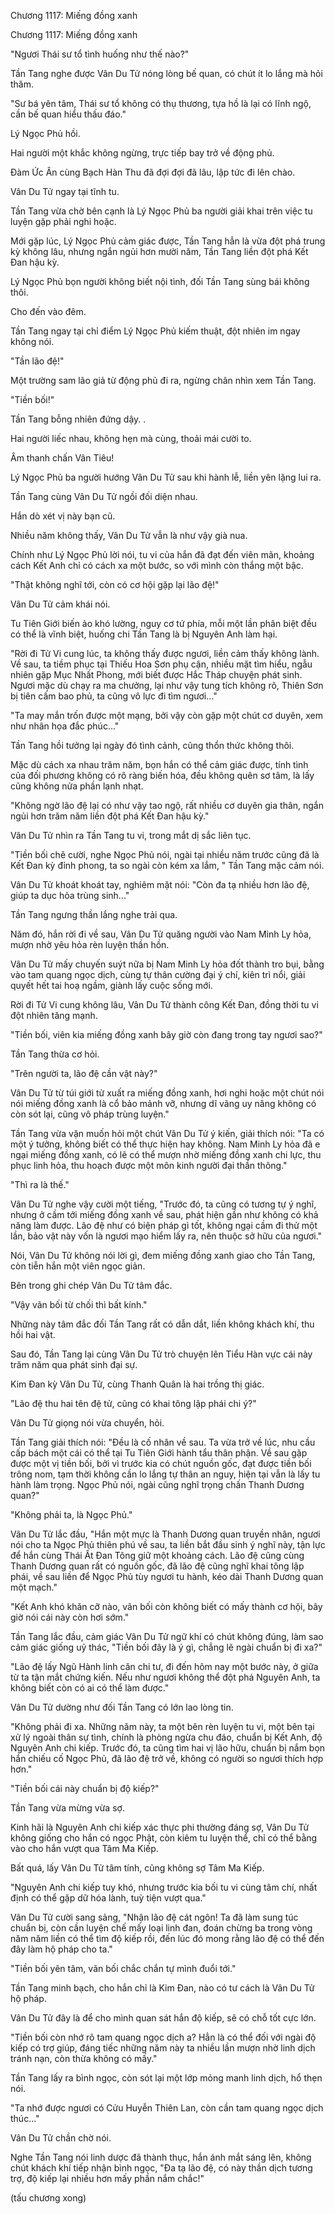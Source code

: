 




Chương 1117: Miếng đồng xanh


Chương 1117: Miếng đồng xanh

"Ngươi Thái sư tổ tình huống như thế nào?"

Tần Tang nghe được Vân Du Tử nóng lòng bế quan, có chút ít lo lắng mà hỏi thăm.

"Sư bá yên tâm, Thái sư tổ không có thụ thương, tựa hồ là lại có lĩnh ngộ, cần bế quan hiểu thấu đáo."

Lý Ngọc Phủ hồi.

Hai người một khắc không ngừng, trực tiếp bay trở về động phủ.

Đàm Ức Ân cùng Bạch Hàn Thu đã đợi đợi đã lâu, lập tức đi lên chào.

Vân Du Tử ngay tại tĩnh tu.

Tần Tang vừa chờ bên cạnh là Lý Ngọc Phủ ba người giải khai trên việc tu luyện gặp phải nghi hoặc.

Mới gặp lúc, Lý Ngọc Phủ cảm giác được, Tần Tang hẳn là vừa đột phá trung kỳ không lâu, nhưng ngắn ngủi hơn mười năm, Tần Tang liền đột phá Kết Đan hậu kỳ.

Lý Ngọc Phủ bọn người không biết nội tình, đối Tần Tang sùng bái không thôi.

Cho đến vào đêm.

Tần Tang ngay tại chỉ điểm Lý Ngọc Phủ kiếm thuật, đột nhiên im ngay không nói.

"Tần lão đệ!"

Một trường sam lão giả từ động phủ đi ra, ngừng chân nhìn xem Tần Tang.

"Tiền bối!"

Tần Tang bỗng nhiên đứng dậy. .

Hai người liếc nhau, không hẹn mà cùng, thoải mái cười to.

Âm thanh chấn Vân Tiêu!

Lý Ngọc Phủ ba người hướng Vân Du Tử sau khi hành lễ, liền yên lặng lui ra.

Tần Tang cùng Vân Du Tử ngồi đối diện nhau.

Hắn dò xét vị này bạn cũ.

Nhiều năm không thấy, Vân Du Tử vẫn là như vậy già nua.

Chính như Lý Ngọc Phủ lời nói, tu vi của hắn đã đạt đến viên mãn, khoảng cách Kết Anh chỉ có cách xa một bước, so với mình còn thắng một bậc.

"Thật không nghĩ tới, còn có cơ hội gặp lại lão đệ!"

Vân Du Tử cảm khái nói.

Tu Tiên Giới biến ảo khó lường, nguy cơ tứ phía, mỗi một lần phân biệt đều có thể là vĩnh biệt, huống chi Tần Tang là bị Nguyên Anh làm hại.

"Rời đi Tử Vi cung lúc, ta không thấy được ngươi, liền cảm thấy không lành. Về sau, ta tiềm phục tại Thiếu Hoa Sơn phụ cận, nhiều mặt tìm hiểu, ngẫu nhiên gặp Mục Nhất Phong, mới biết được Hắc Tháp chuyện phát sinh. Ngươi mặc dù chạy ra ma chưởng, lại như vậy tung tích không rõ, Thiên Sơn bị tiên cấm bao phủ, ta cũng vô lực đi tìm ngươi..."

"Ta may mắn trốn được một mạng, bởi vậy còn gặp một chút cơ duyên, xem như nhân họa đắc phúc..."

Tần Tang hồi tưởng lại ngày đó tình cảnh, cũng thổn thức không thôi.

Mặc dù cách xa nhau trăm năm, bọn hắn có thể cảm giác được, tính tình của đối phương không có rõ ràng biến hóa, đều không quên sơ tâm, là lấy cũng không nửa phần lạnh nhạt.

"Không ngờ lão đệ lại có như vậy tao ngộ, rất nhiều cơ duyên gia thân, ngắn ngủi hơn trăm năm liền đột phá Kết Đan hậu kỳ."

Vân Du Tử nhìn ra Tần Tang tu vi, trong mắt dị sắc liên tục.

"Tiền bối chê cười, nghe Ngọc Phủ nói, ngài tại nhiều năm trước cũng đã là Kết Đan kỳ đỉnh phong, ta so ngài còn kém xa lắm, " Tần Tang mặc cảm nói.

Vân Du Tử khoát khoát tay, nghiêm mặt nói: "Còn đa tạ nhiều hơn lão đệ, giúp ta dục hỏa trùng sinh..."

Tần Tang ngưng thần lắng nghe trải qua.

Năm đó, hắn rời đi về sau, Vân Du Tử quăng người vào Nam Minh Ly hỏa, mượn nhờ yêu hỏa rèn luyện thần hồn.

Vân Du Tử mấy chuyến suýt nữa bị Nam Minh Ly hỏa đốt thành tro bụi, bằng vào tam quang ngọc dịch, cùng tự thân cường đại ý chí, kiên trì nổi, giải quyết hết tai hoạ ngầm, giành lấy cuộc sống mới.

Rời đi Tử Vi cung không lâu, Vân Du Tử thành công Kết Đan, đồng thời tu vi đột nhiên tăng mạnh.

"Tiền bối, viên kia miếng đồng xanh bây giờ còn đang trong tay ngươi sao?"

Tần Tang thừa cơ hỏi.

"Trên người ta, lão đệ cần vật này?"

Vân Du Tử từ túi giới tử xuất ra miếng đồng xanh, hơi nghi hoặc một chút nói nói miếng đồng xanh là cổ bảo mảnh vỡ, nhưng dĩ vãng uy năng không có còn sót lại, cũng vô pháp trùng luyện."

Tần Tang vừa vặn muốn hỏi một chút Vân Du Tử ý kiến, giải thích nói: "Ta có một ý tưởng, không biết có thể thực hiện hay không. Nam Minh Ly hỏa đã e ngại miếng đồng xanh, có lẽ có thể mượn nhờ miếng đồng xanh chi lực, thu phục linh hỏa, thu hoạch được một môn kinh người đại thần thông."

"Thì ra là thế."

Vân Du Tử nghe vậy cười một tiếng, "Trước đó, ta cũng có tương tự ý nghĩ, nhưng ở cầm tới miếng đồng xanh về sau, phát hiện gần như không có khả năng làm được. Lão đệ như có biện pháp gì tốt, không ngại cầm đi thử một lần, bảo vật này vốn là ngươi mạo hiểm lấy ra, nên thuộc sở hữu của ngươi."

Nói, Vân Du Tử không nói lời gì, đem miếng đồng xanh giao cho Tần Tang, còn tiễn hắn một viên ngọc giản.

Bên trong ghi chép Vân Du Tử tâm đắc.

"Vậy vãn bối từ chối thì bất kính."

Những này tâm đắc đối Tần Tang rất có dẫn dắt, liền không khách khí, thu hồi hai vật.

Sau đó, Tần Tang lại cùng Vân Du Tử trò chuyện lên Tiểu Hàn vực cái này trăm năm qua phát sinh đại sự.

Kim Đan kỳ Vân Du Tử, cùng Thanh Quân là hai trồng thị giác.

"Lão đệ thu hai tên đệ tử, cũng có khai tông lập phái chi ý?"

Vân Du Tử giọng nói vừa chuyển, hỏi.

Tần Tang giải thích nói: "Đều là cố nhân về sau. Ta vừa trở về lúc, nhu cầu cấp bách một cái có thể tại Tu Tiên Giới hành tẩu thân phận. Về sau gặp được một vị tiền bối, bởi vì trước kia có chút nguồn gốc, đạt được tiền bối trông nom, tạm thời không cần lo lắng tự thân an nguy, hiện tại vẫn là lấy tu hành làm trọng. Ngọc Phủ nói, ngài cũng nghĩ trọng chấn Thanh Dương quan?"

"Không phải ta, là Ngọc Phủ."

Vân Du Tử lắc đầu, "Hắn một mực là Thanh Dương quan truyền nhân, ngươi nói cho ta Ngọc Phủ thiên phú về sau, ta liền bắt đầu sinh ý nghĩ này, tận lực để hắn cùng Thái Ất Đan Tông giữ một khoảng cách. Lão đệ cũng cùng Thanh Dương quan rất có nguồn gốc, đã lão đệ cũng nghĩ khai tông lập phái, về sau liền để Ngọc Phủ tùy ngươi tu hành, kéo dài Thanh Dương quan một mạch."

"Kết Anh khó khăn cỡ nào, vãn bối còn không biết có mấy thành cơ hội, bây giờ nói cái này còn hơi sớm."

Tần Tang lắc đầu, cảm giác Vân Du Tử ngữ khí có chút không đúng, làm sao cảm giác giống uỷ thác, "Tiền bối đây là ý gì, chẳng lẽ ngài chuẩn bị đi xa?"

"Lão đệ lấy Ngũ Hành linh căn chi tư, đi đến hôm nay một bước này, ở giữa từ ta tận mắt chứng kiến. Nếu như ngươi không thể đột phá Nguyên Anh, ta không biết còn có ai có thể làm được."

Vân Du Tử dường như đối Tần Tang có lớn lao lòng tin.

"Không phải đi xa. Những năm này, ta một bên rèn luyện tu vi, một bên tại xử lý ngoài thân sự tình, chính là phòng ngừa chu đáo, chuẩn bị Kết Anh, độ Nguyên Anh chi kiếp. Trước đó, ta cũng tìm hai vị lão hữu, chuẩn bị nắm bọn hắn chiếu cố Ngọc Phủ, đã lão đệ trở về, không có người so ngươi thích hợp hơn."

"Tiền bối cái này chuẩn bị độ kiếp?"

Tần Tang vừa mừng vừa sợ.

Kinh hãi là Nguyên Anh chi kiếp xác thực phi thường đáng sợ, Vân Du Tử không giống cho hắn có ngọc Phật, còn kiêm tu luyện thể, chỉ có thể bằng vào cho hắn vượt qua Tâm Ma Kiếp.

Bất quá, lấy Vân Du Tử tâm tính, cũng không sợ Tâm Ma Kiếp.

"Nguyên Anh chi kiếp tuy khó, nhưng trước kia bối tu vi cùng tâm chí, nhất định có thể gặp dữ hóa lành, tuỳ tiện vượt qua."

Vân Du Tử cười sang sảng, "Nhận lão đệ cát ngôn! Ta đã làm sung túc chuẩn bị, còn cần luyện chế mấy loại linh đan, đoán chừng ba trong vòng năm năm liền có thể tìm độ kiếp rồi, đến lúc đó mong rằng lão đệ có thể đến đây làm hộ pháp cho ta."

"Tiền bối yên tâm, vãn bối chắc chắn tự mình đuổi tới."

Tần Tang minh bạch, cho hắn chỉ là Kim Đan, nào có tư cách là Vân Du Tử hộ pháp.

Vân Du Tử đây là để cho mình quan sát hắn độ kiếp, sẽ có chỗ tốt cực lớn.

"Tiền bối còn nhớ rõ tam quang ngọc dịch a? Hẳn là có thể đối với ngài độ kiếp có trợ giúp, đáng tiếc những năm này ta nhiều lần mượn nhờ linh dịch tránh nạn, còn thừa không có mấy."

Tần Tang lấy ra bình ngọc, còn sót lại một lớp mỏng manh linh dịch, hổ thẹn nói.

"Ta nhớ được ngươi có Cửu Huyễn Thiên Lan, còn cần tam quang ngọc dịch thúc..."

Vân Du Tử chần chờ nói.

Nghe Tần Tang nói linh dược đã thành thục, hắn ánh mắt sáng lên, không chút khách khí tiếp nhận bình ngọc, "Đa tạ lão đệ, có này thần dịch tương trợ, độ kiếp lại nhiều hơn mấy phần nắm chắc!"

(tấu chương xong)




